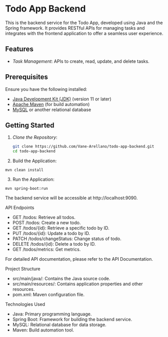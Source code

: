 # Todo App Backend

This is the backend service for the Todo App, developed using Java and the Spring framework. It provides RESTful APIs for managing tasks and integrates with the frontend application to offer a seamless user experience.

## Features

- *Task Management*: APIs to create, read, update, and delete tasks.

## Prerequisites

Ensure you have the following installed:

- [Java Development Kit (JDK)](https://www.oracle.com/java/technologies/javase-jdk11-downloads.html) (version 11 or later)
- [Apache Maven](https://maven.apache.org/) (for build automation)
- [MySQL](https://www.mysql.com/) or another relational database

## Getting Started

1. *Clone the Repository*:

   ```bash
   git clone https://github.com/Vane-Arellano/todo-app-backend.git
   cd todo-app-backend


2.	Build the Application:

```mvn clean install```


3. Run the Application:

```mvn spring-boot:run```

The backend service will be accessible at http://localhost:9090.

API Endpoints
- GET /todos: Retrieve all todos.
- POST /todos: Create a new todo.
- GET /todos/{id}: Retrieve a specific todo by ID.
- PUT /todos/{id}: Update a todo by ID.
- PATCH /todos/changeStatus: Change status of todo.
- DELETE /todos/{id}: Delete a todo by ID.
- GET /todos/metrics: Get metrics.

For detailed API documentation, please refer to the API Documentation.

Project Structure
- src/main/java/: Contains the Java source code.
- src/main/resources/: Contains application properties and other resources.
- pom.xml: Maven configuration file.

Technologies Used
- Java: Primary programming language.
- Spring Boot: Framework for building the backend service.
- MySQL: Relational database for data storage.
- Maven: Build automation tool.
